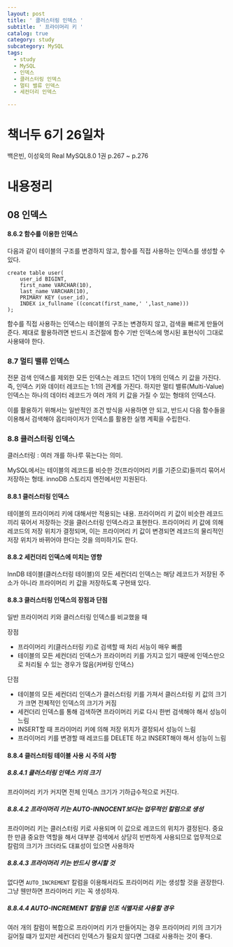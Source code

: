 ```yaml
---
layout: post
title: ' 클러스터링 인덱스 '
subtitle: ' 프라이머리 키 '
catalog: true
category: study
subcategory: MySQL
tags:
  - study
  - MySQL
  - 인덱스
  - 클러스터링 인덱스
  - 멀티 밸류 인덱스
  - 세컨더리 인덱스

---
```


# 책너두 6기 26일차

백은빈, 이성욱의 Real MySQL8.0 1권 p.267 ~ p.276

# 내용정리

## 08 인덱스

#### 8.6.2 함수를 이용한 인덱스

다음과 같이 테이블의 구조를 변경하지 않고, 함수를 직접 사용하는 인덱스를 생성할 수 있다.

```mysql
create table user(
	user_id BIGINT,
	first_name VARCHAR(10),
	last_name VARCHAR(10),
	PRIMARY KEY (user_id),
	INDEX ix_fullname ((concat(first_name,' ',last_name)))
);
```

함수를 직접 사용하는 인덱스는 테이블의 구조는 변경하지 않고, 검색을 빠르게 만들어준다. 제대로 활용하려면 반드시 조건절에 함수 기반 인덱스에 명시된 표현식이 그대로 사용돼야 한다.

### 8.7 멀티 밸류 인덱스

전문 검색 인덱스를 제외한 모든 인덱스는 레코드 1건이 1개의 인덱스 키 값을 가진다. 즉, 인덱스 키와 데이터 레코드는 1:1의 관계를 가진다. 하지만 멀티 밸류(Multi-Value) 인덱스는 하나의 데이터 레코드가 여러 개의 키 값을 가질 수 있는 형태의 인덱스다.

이를 활용하기 위해서는 일반적인 조건 방식을 사용하면 안 되고, 반드시 다음 함수들을 이용해서 검색해야 옵티마이저가 인덱스를 활용한 실행 계획을 수립한다.

### 8.8 클러스터링 인덱스

클러스터링 : 여러 개를 하나루 묶는다는 의미.

MySQL에서는 테이블의 레코드를 비슷한 것(프라이머리 키를 기준으로)들끼리 묶어서 저장하는 형태. innoDB 스토리지 엔전에서만 지원된다.

#### 8.8.1 클러스터링 인덱스

테이블의 프라이머리 키에 대해서만 적용되는 내용. 프라이머리 키 값이 비슷한 레코드끼리 묶어서 저장하는 것을 클러스터링 인덱스라고 표현한다. 프라이머리 키 값에 의해 레코드의 저장 위치가 결정되며, 이는 프라이머리 키 값이 변경되면 레코드의 물리적인 저장 위치가 바뀌어야 한다는 것을 의미하기도 한다.

#### 8.8.2 세컨더리 인덱스에 미치는 영향

InnDB 테이블(클러스터링 테이블)의 모든 세컨더리 인덱스는 해당 레코드가 저장된 주소가 아니라 프라이머리 키 값을 저장하도록 구현돼 있다.

#### 8.8.3 클러스터링 인덱스의 장점과 단점

일반 프라이머리 키와 클러스터링 인덱스를 비교했을 때

장점

- 프라이머리 키(클러스터링 키)로 검색할 때 처리 서능이 매우 빠름
- 테이블의 모든 세컨더리 인덱스가 프라이머리 키를 가지고 있기 때문에 인덱스만으로 처리될 수 있는 경우가 많음(커버링 인덱스)

단점

- 테이블의 모든 세컨더리 인덱스가 클러스터링 키를 가져서 클러스터링 키 값의 크기가 크면 전체적인 인덱스의 크기가 커짐
- 세컨더리 인덱스를 통해 검색하면 프라이머리 키로 다시 한번 검색해야 해서 성능이 느림
- INSERT할 때 프라이머리 키에 의해 저장 위치가 결정되서 성능이 느림
- 프라이머리 키를 변경할 때 레코드를 DELETE 하고 INSERT해야 해서 성능이 느림

#### 8.8.4 클러스터링 테이블 사용 시 주의 사항

##### 8.8.4.1 클러스터링 인덱스 키의 크기

프라이머리 키가 커지면 전체 인덱스 크기가 기하급수적으로 커진다.

##### 8.8.4.2 프라이머리 키는 AUTO-INNOCENT보다는 업무적인 칼럼으로 생성

프라이머리 키는 클러스터링 키로 사용되며 이 값으로 레코드의 위치가 결정된다. 중요한 만큼 중요한 역할을 해서 대부분 검색에서 상당히 빈번하게 사용되므로 업무적으로 칼럼의 크기가 크더라도 대표성이 있으면 사용하자

##### 8.8.4.3 프라이머리 키는 반드시 명시할 것

없다면 `AUTO_INCREMENT` 칼럼을 이용해서라도 프라이머리 키는 생성할 것을 권장한다. 그냥 웬만하면 프라이머리 키는 꼭 생성하자.

##### 8.8.4.4 AUTO-INCREMENT 칼럼을 인조 식별자로 사용할 경우

여러 개의 칼럼이 복합으로 프라이머리 키가 만들어지는 경우 프라이머리 키의 크기가 길어질 떄가 있지만 세컨더리 인덱스가 필요치 않다면 그대로 사용하는 것이 좋다.

